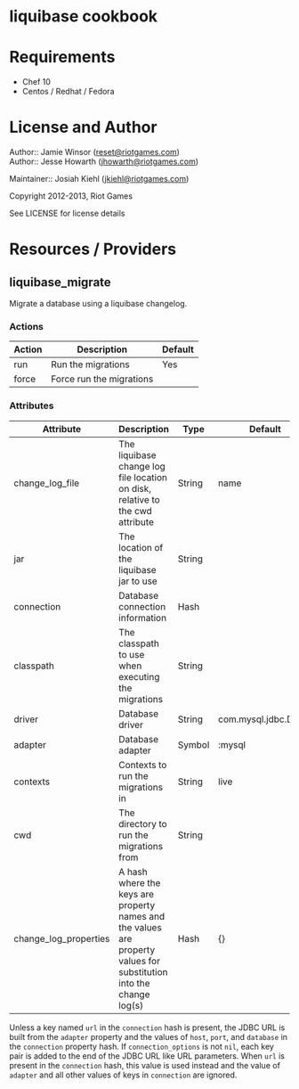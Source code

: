 # liquibase cookbook

# Requirements

* Chef 10
* Centos / Redhat / Fedora

# License and Author

Author:: Jamie Winsor (<reset@riotgames.com>)  
Author:: Jesse Howarth (<jhowarth@riotgames.com>)

Maintainer:: Josiah Kiehl (<jkiehl@riotgames.com>)

Copyright 2012-2013, Riot Games

See LICENSE for license details

# Resources / Providers

## liquibase_migrate

Migrate a database using a liquibase changelog.

### Actions
Action   | Description                   | Default
-------  |-------------                  |---------
run      | Run the migrations            | Yes
force    | Force run the migrations      |

### Attributes
Attribute                  | Description                                                                                                         |Type     | Default
---------                  |-------------                                                                                                        |-----    |--------
change_log_file            | The liquibase change log file location on disk, relative to the cwd attribute                                       | String  | name
jar                        | The location of the liquibase jar to use                                                                            | String  |
connection                 | Database connection information                                                                                     | Hash    |
classpath                  | The classpath to use when executing the migrations                                                                  | String  |
driver                     | Database driver                                                                                                     | String  | com.mysql.jdbc.Driver
adapter                    | Database adapter                                                                                                    | Symbol  | :mysql
contexts                   | Contexts to run the migrations in                                                                                   | String  | live
cwd                        | The directory to run the migrations from                                                                            | String  | 
change_log_properties      | A hash where the keys are property names and the values are property values for substitution into the change log(s) | Hash    | {}

Unless a key named `url` in the `connection` hash is present, the JDBC URL is built from the `adapter` property and the values of `host`, `port`, and `database` in the `connection` property hash.
If `connection_options` is not `nil`, each key pair is added to the end of the JDBC URL like URL parameters.
When `url` is present in the `connection` hash, this value is used instead and the value of `adapter` and all other values of keys in `connection` are ignored.
